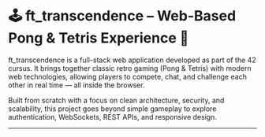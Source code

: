 # 🕹️ ft_transcendence – Web-Based Pong & Tetris Experience 🚀

ft_transcendence is a full-stack web application developed as part of the 42 cursus.
It brings together classic retro gaming (Pong & Tetris) with modern web technologies, allowing players to compete, chat, and challenge each other in real time — all inside the browser.

Built from scratch with a focus on clean architecture, security, and scalability, this project goes beyond simple gameplay to explore authentication, WebSockets, REST APIs, and responsive design.

---

## 
